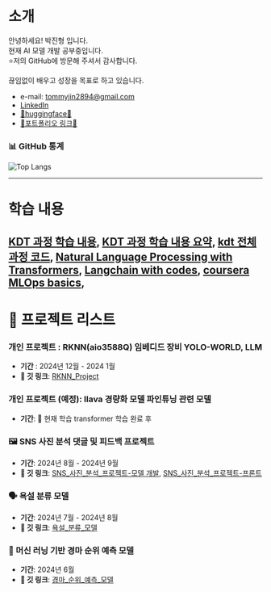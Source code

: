 # 소개
안녕하세요! 박진형 입니다. <br>
현재 AI 모델 개발 공부중입니다. <br>
⭐저의 GitHub에 방문해 주셔서 감사합니다. <br>

끊임없이 배우고 성장을 목표로 하고 있습니다. <br>

- e-mail: tommyjin2894@gmail.com
- [LinkedIn](https://www.linkedin.com/in/진형-박-30ba07311/)
- [🤗huggingface🤗](https://huggingface.co/tommyjin)
- [📝포트폴리오 링크📝](https://docs.google.com/presentation/d/1BDeIvc4A9T73v4HjWmjzHEGx3yPKY4_3AARpN246wJs/edit#slide=id.p)

### 📊 GitHub 통계

![Top Langs](https://github-readme-stats.vercel.app/api/top-langs/?username=tommyjin2894&layout=compact&theme=tokyonight)

---

# 학습 내용
[KDT 과정 학습 내용](https://royal-offer-53a.notion.site/KDT-2024-05-2024-09-134f678f80468007b265d54d5952da14), 
[KDT 과정 학습 내용 요약](https://royal-offer-53a.notion.site/KDT-2024-05-2024-09-10bf678f80468069b4e1e2f0a631131a), 
[kdt 전체 과정 코드](https://github.com/tommyjin2894/ai_study), 
[Natural Language Processing with Transformers](https://github.com/tommyjin2894/ai_study_transformer), 
[Langchain with codes](https://github.com/tommyjin2894/ai_study_LangChain_with_RAG), 
[coursera MLOps basics](https://github.com/tommyjin2894/20240103_coursera_mlops), 
---

# 🚀 프로젝트 리스트

### 개인 프로젝트 : RKNN(aio3588Q) 임베디드 장비 YOLO-WORLD, LLM
- **기간** : 2024년 12월 - 2024 1월
- **🔗 깃 링크**: [RKNN_Project](https://github.com/tommyjin2894/rknn_project)

### 개인 프로젝트 (예정): llava 경량화 모델 파인튜닝 관련 모델
- **기간**: 🌱 현재 학습 transformer 학습 완료 후

### 🖼️ SNS 사진 분석 댓글 및 피드백 프로젝트
- **기간**: 2024년 8월 - 2024년 9월
- **🔗 깃 링크**: [SNS_사진_분석_프로젝트-모델 개발](https://github.com/tommyjin2894/project_3_git), [SNS_사진_분석_프로젝트-프론트](https://github.com/tommyjin2894/project_3_service)

### 🗣️ 욕설 분류 모델
- **기간**: 2024년 7월 - 2024년 8월
- **🔗 깃 링크**: [욕설_분류_모델](https://github.com/tommyjin2894/KDT_project2)

### 🏇 머신 러닝 기반 경마 순위 예측 모델
- **기간**: 2024년 6월
- **🔗 깃 링크**: [경마_순위_예측_모델](https://github.com/tommyjin2894/KDT_project1)
